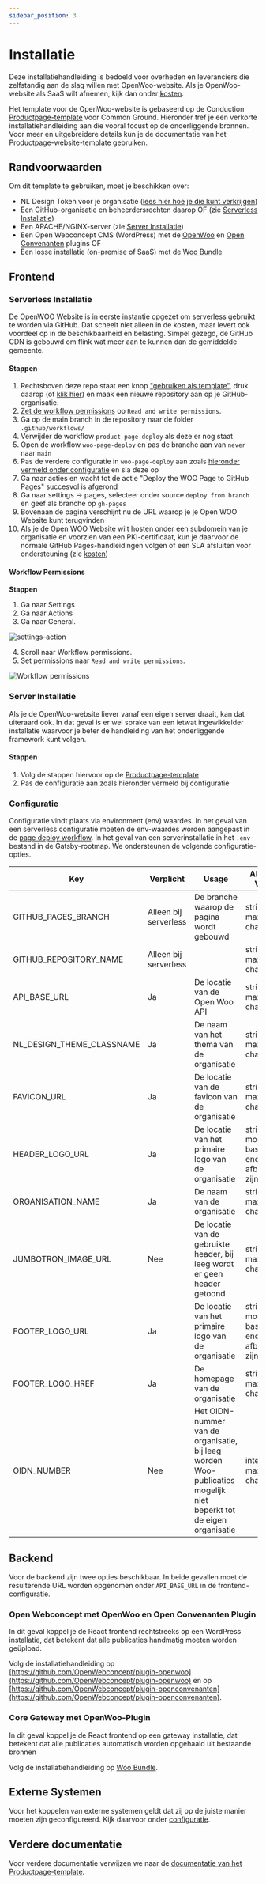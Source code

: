 ```yaml
---
sidebar_position: 3
---
```


# Installatie

Deze installatiehandleiding is bedoeld voor overheden en leveranciers die zelfstandig aan de slag willen met OpenWoo-website. Als je OpenWoo-website als SaaS wilt afnemen, kijk dan onder [kosten](../product/kosten).

Het template voor de OpenWoo-website is gebaseerd op de Conduction [Productpage-template](https://github.com/ConductionNL/product-website-template) voor Common Ground. Hieronder tref je een verkorte installatiehandleiding aan die vooral focust op de onderliggende bronnen. Voor meer en uitgebreidere details kun je de documentatie van het Productpage-website-template gebruiken.

## Randvoorwaarden

Om dit template te gebruiken, moet je beschikken over:

- NL Design Token voor je organisatie ([lees hier hoe je die kunt verkrijgen](https://conductionnl.github.io/product-website-template/Features/NL_Design))
- Een GitHub-organisatie en beheerdersrechten daarop OF (zie [Serverless Installatie](#serverless-installatie))
- Een APACHE/NGINX-server (zie [Server Installatie](#server-installatie))
- Een Open Webconcept CMS (WordPress) met de [OpenWoo](https://github.com/OpenWebconcept/plugin-openwoo) en [Open Convenanten](https://github.com/OpenWebconcept/plugin-openconvenanten) plugins OF
- Een losse installatie (on-premise of SaaS) met de [Woo Bundle](https://github.com/ConductionNL/WooBundle/tree/main)

## Frontend

### Serverless Installatie

De OpenWOO Website is in eerste instantie opgezet om serverless gebruikt te worden via GitHub. Dat scheelt niet alleen in de kosten, maar levert ook voordeel op in de beschikbaarheid en belasting. Simpel gezegd, de GitHub CDN is gebouwd om flink wat meer aan te kunnen dan de gemiddelde gemeente.

#### Stappen

1. Rechtsboven deze repo staat een knop ["gebruiken als template"](https://github.com/new?template_name=woo-website-template&template_owner=ConductionNL), druk daarop (of [klik hier](https://github.com/new?template_name=woo-website-template&template_owner=ConductionNL)) en maak een nieuwe repository aan op je GitHub-organisatie.
2. [Zet de workflow permissions](#workflow-permissions) op `Read and write permissions`.
3. Ga op de main branch in de repository naar de folder `.github/workflows/`
4. Verwijder de workflow `product-page-deploy` als deze er nog staat
5. Open de workflow `woo-page-deploy` en pas de branche aan van `never` naar `main`
6. Pas de verdere configuratie in `woo-page-deploy` aan zoals [hieronder vermeld onder configuratie](#configuratie) en sla deze op
7. Ga naar acties en wacht tot de actie "Deploy the WOO Page to GitHub Pages" succesvol is afgerond
8. Ga naar settings -> pages, selecteer onder source `deploy from branch` en geef als branche op `gh-pages`
9. Bovenaan de pagina verschijnt nu de URL waarop je je Open WOO Website kunt terugvinden
10. Als je de Open WOO Website wilt hosten onder een subdomein van je organisatie en voorzien van een PKI-certificaat, kun je daarvoor de normale GitHub Pages-handleidingen volgen of een SLA afsluiten voor ondersteuning (zie [kosten](../product/kosten))

#### Workflow Permissions

**Stappen**

1. Ga naar Settings
2. Ga naar Actions
3. Ga naar General.

![settings-action](https://raw.githubusercontent.com/ConductionNL/woo-website-template/main/docs/techniek/settings-action.png)

4. Scroll naar Workflow permissions.
5. Set permissions naar `Read and write permissions`.

![Workflow permissions](https://raw.githubusercontent.com/ConductionNL/woo-website-template/main/docs/techniek/workflow-permissions.png)

### Server Installatie

Als je de OpenWoo-website liever vanaf een eigen server draait, kan dat uiteraard ook. In dat geval is er wel sprake van een ietwat ingewikkelder installatie waarvoor je beter de handleiding van het onderliggende framework kunt volgen.

#### Stappen

1. Volg de stappen hiervoor op de [Productpage-template](https://github.com/ConductionNL/product-website-template)
2. Pas de configuratie aan zoals hieronder vermeld bij configuratie

### Configuratie

Configuratie vindt plaats via environment (env) waardes. In het geval van een serverless configuratie moeten de env-waardes worden aangepast in de [page deploy workflow](https://github.com/ConductionNL/woo-website-template/blob/main/.github/workflows/product-page-deploy.yml). In het geval van een serverinstallatie in het `.env`-bestand in de Gatsby-rootmap. We ondersteunen de volgende configuratie-opties.

| Key | Verplicht | Usage | Allowed Value | Default / Example |
|-----|-----------|-------|---------------|-------------------|
| GITHUB_PAGES_BRANCH | Alleen bij serverless | De branche waarop de pagina wordt gebouwd | string, max 255 characters | gh-pages |
| GITHUB_REPOSITORY_NAME | Alleen bij serverless | | string, max 255 characters | `$\{{ github.event.repository.name }}` |
| API_BASE_URL | Ja | De locatie van de Open Woo API | string, max 255 characters | "https://api.gateway.commonground.nu/api" |
| NL_DESIGN_THEME_CLASSNAME | Ja | De naam van het thema van de organisatie | string, max 255 characters | "conduction-theme" |
| FAVICON_URL | Ja | De locatie van de favicon van de organisatie | string, max 255 characters | "https://conduction.nl/wp-content/uploads/2021/07/cropped-favicon-32x32.png" |
| HEADER_LOGO_URL | Ja | De locatie van het primaire logo van de organisatie | string, moet een base encoded afbeelding zijn OF url | "https://conduction.nl/wp-content/uploads/2021/07/cropped-conductionlogo-1.png" |
| ORGANISATION_NAME | Ja | De naam van de organisatie | string, max 255 characters | "Conduction" |
| JUMBOTRON_IMAGE_URL | Nee | De locatie van de gebruikte header, bij leeg wordt er geen header getoond | string, max 255 characters | "https://www.conduction.nl/wp-content/uploads/2021/07/cropped-Conduction_HOME_0000_afb1-1.png" |
| FOOTER_LOGO_URL | Ja | De locatie van het primaire logo van de organisatie | string, moet een base encoded afbeelding zijn OF url | ... |
| FOOTER_LOGO_HREF | Ja | De homepage van de organisatie | string, max 255 characters | "https://conduction.nl/" |
| OIDN_NUMBER | Nee | Het OIDN-nummer van de organisatie, bij leeg worden Woo-publicaties mogelijk niet beperkt tot de eigen organisatie | integer, max 16 characters | 1234567890 |

## Backend

Voor de backend zijn twee opties beschikbaar. In beide gevallen moet de resulterende URL worden opgenomen onder `API_BASE_URL` in de frontend-configuratie.

### Open Webconcept met OpenWoo en Open Convenanten Plugin

In dit geval koppel je de React frontend rechtstreeks op een WordPress installatie, dat betekent dat alle publicaties handmatig moeten worden geüpload.

Volg de installatiehandleiding op [https://github.com/OpenWebconcept/plugin-openwoo](https://github.com/OpenWebconcept/plugin-openwoo) en op [https://github.com/OpenWebconcept/plugin-openconvenanten](https://github.com/OpenWebconcept/plugin-openconvenanten).

### Core Gateway met OpenWoo-Plugin

In dit geval koppel je de React frontend op een gateway installatie, dat betekent dat alle publicaties automatisch worden opgehaald uit bestaande bronnen

Volg de installatiehandleiding op [Woo Bundle](https://github.com/ConductionNL/WooBundle/tree/main).

## Externe Systemen

Voor het koppelen van externe systemen geldt dat zij op de juiste manier moeten zijn geconfigureerd. Kijk daarvoor onder [configuratie](./configuratie).

## Verdere documentatie

Voor verdere documentatie verwijzen we naar de [documentatie van het Productpage-template](https://conductionnl.github.io/product-website-template/).
